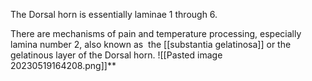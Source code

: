 The Dorsal horn is essentially laminae 1 through 6. 

There are mechanisms of pain and temperature processing, especially lamina number 2, also known as 
the [[substantia gelatinosa]] or the gelatinous layer of the Dorsal horn.
![[Pasted image 20230519164208.png]]**